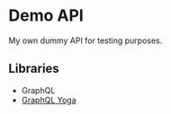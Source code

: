 # Demo API

My own dummy API for testing purposes.

## Libraries

- GraphQL
- [GraphQL Yoga](https://the-guild.dev/graphql/yoga-server/)
